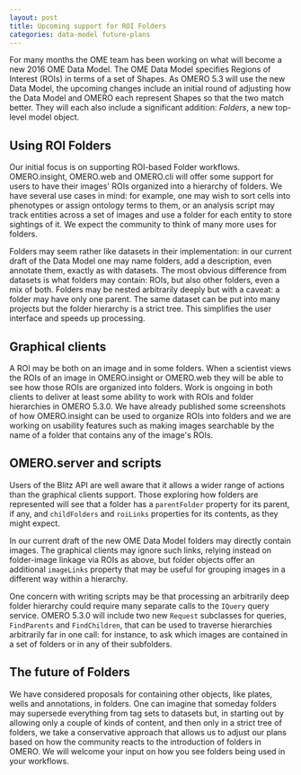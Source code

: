```yaml
---
layout: post
title: Upcoming support for ROI Folders
categories: data-model future-plans
---
```


For many months the OME team has been working on what will become a new
2016 OME Data Model. The OME Data Model specifies Regions of Interest
(ROIs) in terms of a set of Shapes. As OMERO 5.3 will use the new Data
Model, the upcoming changes include an initial round of adjusting how
the Data Model and OMERO each represent Shapes so that the two match
better. They will each also include a significant addition: *Folders*, a
new top-level model object.

## Using ROI Folders

Our initial focus is on supporting ROI-based Folder workflows.
OMERO.insight, OMERO.web and OMERO.cli will offer some support for users to have
their images' ROIs organized into a hierarchy of folders. We have
several use cases in mind: for example, one may wish to sort cells into
phenotypes or assign ontology terms to them, or an analysis script may
track entities across a set of images and use a folder for each entity
to store sightings of it. We expect the community to think of many more
uses for folders.

Folders may seem rather like datasets in their implementation: in our
current draft of the Data Model one may name folders, add a description,
even annotate them, exactly as with datasets. The most obvious
difference from datasets is what folders may contain: ROIs, but also
other folders, even a mix of both. Folders may be nested arbitrarily
deeply but with a caveat: a folder may have only one parent. The same
dataset can be put into many projects but the folder hierarchy is a
strict tree. This simplifies the user interface and speeds up
processing.

## Graphical clients

A ROI may be both on an image and in some folders. When a scientist
views the ROIs of an image in OMERO.insight or OMERO.web they will be
able to see how those ROIs are organized into folders. Work is ongoing
in both clients to deliver at least some ability to work with ROIs and
folder hierarchies in OMERO 5.3.0. We have already published some
screenshots of how OMERO.insight can be used to organize ROIs into
folders and we are working on usability features such as making images
searchable by the name of a folder that contains any of the image's
ROIs.

## OMERO.server and scripts

Users of the Blitz API are well aware that it allows a wider range of
actions than the graphical clients support. Those exploring how folders
are represented will see that a folder has a `parentFolder` property for
its parent, if any, and `childFolders` and `roiLinks` properties for its
contents, as they might expect.

In our current draft of the new OME Data Model folders may directly
contain images. The graphical clients may ignore such links, relying
instead on folder-image linkage via ROIs as above, but folder objects
offer an additional `imageLinks` property that may be useful for
grouping images in a different way within a hierarchy.

One concern with writing scripts may be that processing an arbitrarily
deep folder hierarchy could require many separate calls to the `IQuery`
query service. OMERO 5.3.0 will include two new `Request` subclasses for
queries, `FindParents` and `FindChildren`, that can be used to traverse
hierarchies arbitrarily far in one call: for instance, to ask which
images are contained in a set of folders or in any of their subfolders.

## The future of Folders

We have considered proposals for containing other objects, like plates,
wells and annotations, in folders. One can imagine that someday folders
may supersede everything from tag sets to datasets but, in starting out
by allowing only a couple of kinds of content, and then only in a strict
tree of folders, we take a conservative approach that allows us to
adjust our plans based on how the community reacts to the introduction
of folders in OMERO. We will welcome your input on how you see folders
being used in your workflows.
